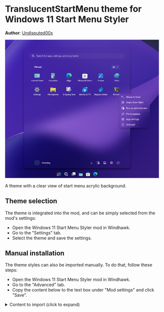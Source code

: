 # TranslucentStartMenu theme for Windows 11 Start Menu Styler

**Author**: [Undisputed00x](https://github.com/Undisputed00x)

![Screenshot](screenshot.png)

A theme with a clear view of start menu acrylic background.

## Theme selection

The theme is integrated into the mod, and can be simply selected from the mod's
settings:

* Open the Windows 11 Start Menu Styler mod in Windhawk.
* Go to the "Settings" tab.
* Select the theme and save the settings.

## Manual installation

The theme styles can also be imported manually. To do that, follow these steps:

* Open the Windows 11 Start Menu Styler mod in Windhawk.
* Go to the "Advanced" tab.
* Copy the content below to the text box under "Mod settings" and click "Save".

<details>
<summary>Content to import (click to expand)</summary>

```json
{
  "controlStyles[0].target": "Border#AcrylicBorder",
  "controlStyles[0].styles[0]": "CornerRadius=15",
  "controlStyles[0].styles[1]": "Background:=<AcrylicBrush TintColor=\"Transparent\" TintLuminosityOpacity=\"0\" TintOpacity=\"0\" Opacity=\"1\"/>",
  "controlStyles[0].styles[2]": "BorderThickness=0,0,0,0",
  "controlStyles[1].target": "Border#AcrylicOverlay",
  "controlStyles[1].styles[0]": "Visibility=Collapsed",
  "controlStyles[2].target": "Border#BorderElement",
  "controlStyles[2].styles[0]": "CornerRadius=10",
  "controlStyles[2].styles[1]": "BorderThickness=0,0,0,0",
  "controlStyles[2].styles[2]": "Background:=<AcrylicBrush TintLuminosityOpacity=\"0.03\" TintOpacity=\"0\" Opacity=\"1\"/>",
  "controlStyles[3].target": "Grid#ShowMoreSuggestions",
  "controlStyles[3].styles[0]": "Visibility=Collapsed",
  "controlStyles[4].target": "Grid#SuggestionsParentContainer",
  "controlStyles[4].styles[0]": "Visibility=Collapsed",
  "controlStyles[5].target": "Grid#TopLevelSuggestionsListHeader",
  "controlStyles[5].styles[0]": "Visibility=Collapsed",
  "controlStyles[6].target": "StartMenu.PinnedList",
  "controlStyles[6].styles[0]": "Height=504",
  "controlStyles[7].target": "MenuFlyoutPresenter",
  "controlStyles[7].styles[0]": "Background:=<AcrylicBrush TintColor=\"Transparent\" TintLuminosityOpacity=\"0\" TintOpacity=\"0\" Opacity=\"1\"/>",
  "controlStyles[7].styles[1]": "BorderThickness=0,0,0,0"
}
```
</details>
